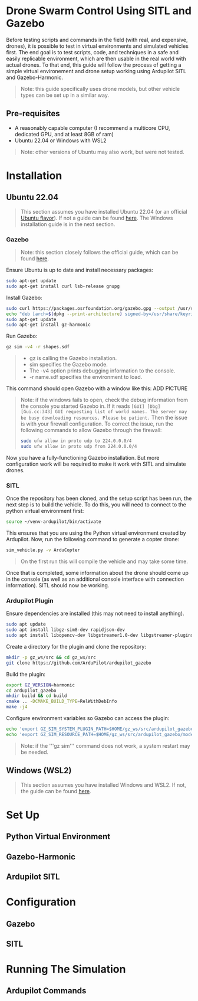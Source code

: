 # Drone Swarm Control Using SITL and Gazebo
Before testing scripts and commands in the field (with real, and expensive, drones), it is possible to test in virtual environments and simulated vehicles first. The end goal is to test scripts, code, and techniques in a safe and easily replicable environment, which are then usable in the real world with actual drones. To that end, this guide will follow the process of getting a simple virtual environement and drone setup working using Ardupilot SITL and Gazebo-Harmonic.
> Note: this guide specifically uses drone models, but other vehicle types can be set up in a similar way.

## Pre-requisites
* A reasonably capable computer (I recommend a multicore CPU, dedicated GPU, and at least 8GB of ram)
* Ubuntu 22.04 or Windows with WSL2
> Note: other versions of Ubuntu may also work, but were not tested.

# Installation

## Ubuntu 22.04
> This section assumes you have installed Ubuntu 22.04 (or an official [Ubuntu flavor]()). If not a guide can be found [here](). The Windows installation guide is in the next section.

### Gazebo
> Note: this section closely follows the official guide, which can be found [here](https://gazebosim.org/docs/harmonic/install_ubuntu/).

Ensure Ubuntu is up to date and install necessary packages:
```sh
sudo apt-get update
sudo apt-get install curl lsb-release gnupg
```
Install Gazebo:
```sh
sudo curl https://packages.osrfoundation.org/gazebo.gpg --output /usr/share/keyrings/pkgs-osrf-archive-keyring.gpg
echo "deb [arch=$(dpkg --print-architecture) signed-by=/usr/share/keyrings/pkgs-osrf-archive-keyring.gpg] http://packages.osrfoundation.org/gazebo/ubuntu-stable $(lsb_release -cs) main" | sudo tee /etc/apt/sources.list.d/gazebo-stable.list > /dev/null
sudo apt-get update
sudo apt-get install gz-harmonic
```

Run Gazebo:
```sh
gz sim -v4 -r shapes.sdf
```
> * gz is calling the Gazebo installation.
> * sim specifies the Gazebo mode.
> * The -v4 option prints debugging information to the console.
> * -r name.sdf specifies the environment to load.

This command should open Gazebo with a window like this:
ADD PICTURE

> Note: if the windows fails to open, check the debug information from the console you started Gazebo in. If it reads
> ```[GUI] [Dbg] [Gui.cc:343] GUI requesting list of world names. The server may be busy downloading resources. Please be patient.```
> Then the issue is with your firewall configuration. To correct the issue, run the following commands to allow Gazebo through the firewall:
> ```sh
> sudo ufw allow in proto udp to 224.0.0.0/4
> sudo ufw allow in proto udp from 224.0.0.0/4
> ```

Now you have a fully-functioning Gazebo installation. But more configuration work will be required to make it work with SITL and simulate drones.

### SITL
Once the repository has been cloned, and the setup script has been run, the next step is to build the vehicle. To do this, you will need to connect to the python virtual environment first:

```sh 
source ~/venv-ardupilot/bin/activate
```

This ensures that you are using the Python virtual environment created by Ardupilot. Now, run the following command to generate a copter drone:

```sh 
sim_vehicle.py -v ArduCopter
```

> On the first run this will compile the vehicle and may take some time.

Once that is completed, some information about the drone should come up in the console (as well as an additional console interface with connection information). SITL should now be working.

### Ardupilot Plugin
Ensure dependencies are installed (this may not need to install anything).
```sh
sudo apt update
sudo apt install libgz-sim8-dev rapidjson-dev
sudo apt install libopencv-dev libgstreamer1.0-dev libgstreamer-plugins-base1.0-dev gstreamer1.0-plugins-bad gstreamer1.0-libav gstreamer1.0-gl
```

Create a directory for the plugin and clone the repository:
```sh
mkdir -p gz_ws/src && cd gz_ws/src
git clone https://github.com/ArduPilot/ardupilot_gazebo
```
Build the plugin:

```sh
export GZ_VERSION=harmonic
cd ardupilot_gazebo
mkdir build && cd build
cmake .. -DCMAKE_BUILD_TYPE=RelWithDebInfo
make -j4
```

Configure environment variables so Gazebo can access the plugin:

```sh
echo 'export GZ_SIM_SYSTEM_PLUGIN_PATH=$HOME/gz_ws/src/ardupilot_gazebo/build:${GZ_SIM_SYSTEM_PLUGIN_PATH}' >> ~/.bashrc
echo 'export GZ_SIM_RESOURCE_PATH=$HOME/gz_ws/src/ardupilot_gazebo/models:$HOME/gz_ws/src/ardupilot_gazebo/worlds:${GZ_SIM_RESOURCE_PATH}' >> ~/.bashrc
```
> Note: if the '''gz sim''' command does not work, a system restart may be needed.


## Windows (WSL2)
> This section assumes you have installed Windows and WSL2. If not, the guide can be found [here]().

# Set Up

## Python Virtual Environment

## Gazebo-Harmonic

## Ardupilot SITL


# Configuration

## Gazebo

## SITL


# Running The Simulation

## Ardupilot Commands

